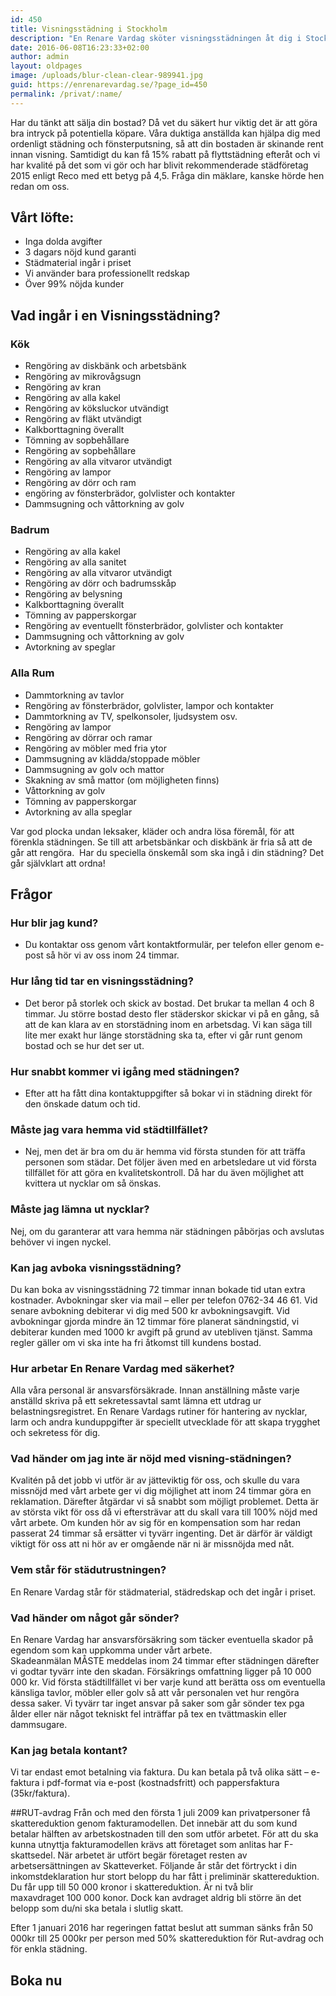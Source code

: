 ```yaml
---
id: 450
title: Visningsstädning i Stockholm
description: "En Renare Vardag sköter visningsstädningen åt dig i Stockholm. Visa din bostad i sitt renaste ljus för potentiella köpare."
date: 2016-06-08T16:23:33+02:00
author: admin
layout: oldpages
image: /uploads/blur-clean-clear-989941.jpg
guid: https://enrenarevardag.se/?page_id=450
permalink: /privat/:name/
---
```

Har du tänkt att sälja din bostad? Då vet du säkert hur viktig det är att göra bra intryck på potentiella köpare. Våra duktiga anställda kan hjälpa dig med ordenligt städning och fönsterputsning, så att din bostaden är skinande rent innan visning. Samtidigt du kan få 15% rabatt på flyttstädning efteråt och vi har kvalité på det som vi gör och har blivit rekommenderade städföretag 2015 enligt Reco med ett betyg på 4,5. Fråga din mäklare, kanske hörde hen redan om oss. 

## Vårt löfte:
* Inga dolda avgifter
* 3 dagars nöjd kund garanti
* Städmaterial ingår i priset
* Vi använder bara professionellt redskap
* Över 99% nöjda kunder

## Vad ingår i en Visningsstädning?

### Kök
* Rengöring av diskbänk och arbetsbänk
* Rengöring av mikrovågsugn
* Rengöring av kran
* Rengöring av alla kakel
* Rengöring av köksluckor utvändigt
* Rengöring av fläkt utvändigt
* Kalkborttagning överallt
* Tömning av sopbehållare
* Rengöring av sopbehållare
* Rengöring av alla vitvaror utvändigt
* Rengöring av lampor
* Rengöring av dörr och ram
* engöring av fönsterbrädor, golvlister och kontakter
* Dammsugning och våttorkning av golv

### Badrum
* Rengöring av alla kakel
* Rengöring av alla sanitet
* Rengöring av alla vitvaror utvändigt
* Rengöring av dörr och badrumsskåp
* Rengöring av belysning
* Kalkborttagning överallt
* Tömning av papperskorgar
* Rengöring av eventuellt fönsterbrädor, golvlister och kontakter
* Dammsugning och våttorkning av golv
* Avtorkning av speglar

### Alla Rum
* Dammtorkning av tavlor
* Rengöring av fönsterbrädor, golvlister, lampor och kontakter
* Dammtorkning av TV, spelkonsoler, ljudsystem osv.
* Rengöring av lampor
* Rengöring av dörrar och ramar
* Rengöring av möbler med fria ytor
* Dammsugning av klädda/stoppade möbler
* Dammsugning av golv och mattor
* Skakning av små mattor (om möjligheten finns)
* Våttorkning av golv
* Tömning av papperskorgar
* Avtorkning av alla speglar


Var god plocka undan leksaker, kläder och andra lösa föremål, för att förenkla städningen. Se till att arbetsbänkar och diskbänk är fria så att de går att rengöra.  Har du speciella önskemål som ska ingå i din städning? Det går självklart att ordna!

## Frågor

### Hur blir jag kund?
* Du kontaktar oss genom vårt kontaktformulär, per telefon eller genom e-post så hör vi av oss inom 24 timmar.
### Hur lång tid tar en visningsstädning?
* Det beror på storlek och skick av bostad. Det brukar ta mellan 4 och 8 timmar. Ju större bostad desto fler städerskor skickar vi på en gång, så att de kan klara av en storstädning inom en arbetsdag. Vi kan säga till lite mer exakt hur länge storstädning ska ta, efter vi går runt genom bostad och se hur det ser ut.
### Hur snabbt kommer vi igång med städningen?
* Efter att ha fått dina kontaktuppgifter så bokar vi in städning direkt för den önskade datum och tid.
### Måste jag vara hemma vid städtillfället?
* Nej, men det är bra om du är hemma vid första stunden för att träffa personen som städar. Det följer även med en arbetsledare ut vid första tillfället för att göra en kvalitetskontroll. Då har du även möjlighet att kvittera ut nycklar om så önskas.
### Måste jag lämna ut nycklar?
Nej, om du garanterar att vara hemma när städningen påbörjas och avslutas behöver vi ingen nyckel.
### Kan jag avboka visningsstädning?
Du kan boka av visningsstädning 72 timmar innan bokade tid utan extra kostnader. Avbokningar sker via mail – eller per telefon 0762-34 46 61. Vid senare avbokning debiterar vi dig med 500 kr avbokningsavgift. Vid avbokningar gjorda mindre än 12 timmar före planerat sändningstid, vi debiterar kunden med 1000 kr avgift på grund av utebliven tjänst. Samma regler gäller om vi ska inte ha fri åtkomst till kundens bostad. 
### Hur arbetar En Renare Vardag med säkerhet?
Alla våra personal är ansvarsförsäkrade. Innan anställning måste varje anställd skriva på ett sekretessavtal samt lämna ett utdrag ur belastningsregistret. En Renare Vardags rutiner för hantering av nycklar, larm och andra kunduppgifter är speciellt utvecklade för att skapa trygghet och sekretess för dig.
### Vad händer om jag inte är nöjd med visning-städningen?
Kvalitén på det jobb vi utför är av jätteviktig för oss, och skulle du vara missnöjd med vårt arbete ger vi dig möjlighet att inom 24 timmar göra en reklamation. Därefter åtgärdar vi så snabbt som möjligt problemet. Detta är av största vikt för oss då vi eftersträvar att du skall vara till 100% nöjd med vårt arbete. Om kunden hör av sig för en kompensation som har redan passerat 24 timmar så ersätter vi tyvärr ingenting. Det är därför är väldigt viktigt för oss att ni hör av er omgående när ni är missnöjda med nåt.
### Vem står för städutrustningen?
En Renare Vardag står för städmaterial, städredskap och det ingår i priset.
### Vad händer om något går sönder?
En Renare Vardag har ansvarsförsäkring som täcker eventuella skador på egendom som kan uppkomma under vårt arbete. Skadeanmälan MÅSTE meddelas inom 24 timmar efter städningen därefter vi godtar tyvärr inte den skadan. Försäkrings omfattning ligger på 10 000 000 kr. Vid första städtillfället vi ber varje kund att berätta oss om eventuella känsliga tavlor, möbler eller golv så att vår personalen vet hur rengöra dessa saker. Vi tyvärr tar inget ansvar på saker som går sönder tex pga ålder eller när något tekniskt fel inträffar på tex en tvättmaskin eller dammsugare. 
### Kan jag betala kontant?
Vi tar endast emot betalning via faktura. Du kan betala på två olika sätt – e-faktura i pdf-format via e-post (kostnadsfritt) och pappersfaktura (35kr/faktura).

##RUT-avdrag
Från och med den första 1 juli 2009 kan privatpersoner få skattereduktion genom fakturamodellen. Det innebär att du som kund betalar hälften av arbetskostnaden till den som utför arbetet. För att du ska kunna utnyttja fakturamodellen krävs att företaget som anlitas har F-skattsedel. När arbetet är utfört begär företaget resten av arbetsersättningen av Skatteverket. Följande år står det förtryckt i din inkomstdeklaration hur stort belopp du har fått i preliminär skattereduktion. Du får upp till 50 000 kronor i skattereduktion. Är ni två blir maxavdraget 100 000 konor. Dock kan avdraget aldrig bli större än det belopp som du/ni ska betala i slutlig skatt.

Efter 1 januari 2016 har regeringen fattat beslut att summan sänks från 50 000kr till 25 000kr per person med 50% skattereduktion för Rut-avdrag och för enkla städning.

## Boka nu

